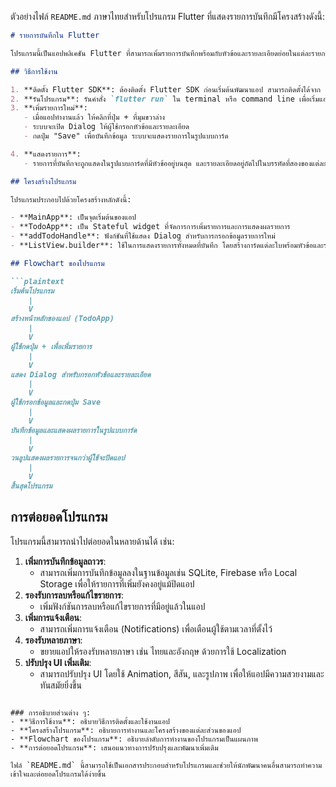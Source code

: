 ตัวอย่างไฟล์ `README.md` ภาษาไทยสำหรับโปรแกรม Flutter ที่แสดงรายการบันทึกมีโครงสร้างดังนี้:

```markdown
# รายการบันทึกใน Flutter

โปรแกรมนี้เป็นแอปพลิเคชัน Flutter ที่สามารถเพิ่มรายการบันทึกพร้อมกับหัวข้อและรายละเอียดย่อยในแต่ละรายการ รายการเหล่านี้จะถูกแสดงในลักษณะการ์ดที่ออกแบบให้ดูสวยงามพร้อมหัวข้อและรายละเอียด

## วิธีการใช้งาน

1. **ติดตั้ง Flutter SDK**: ต้องติดตั้ง Flutter SDK ก่อนเริ่มต้นพัฒนาแอป สามารถติดตั้งได้จาก [Flutter Installation Guide](https://flutter.dev/docs/get-started/install)
2. **รันโปรแกรม**: รันคำสั่ง `flutter run` ใน terminal หรือ command line เพื่อเริ่มแอป
3. **เพิ่มรายการใหม่**: 
   - เมื่อแอปทำงานแล้ว ให้คลิกที่ปุ่ม + ที่มุมขวาล่าง
   - ระบบจะเปิด Dialog ให้ผู้ใช้กรอกหัวข้อและรายละเอียด
   - กดปุ่ม "Save" เพื่อบันทึกข้อมูล ระบบจะแสดงรายการในรูปแบบการ์ด

4. **แสดงรายการ**:
   - รายการที่บันทึกจะถูกแสดงในรูปแบบการ์ดที่มีหัวข้ออยู่บนสุด และรายละเอียดอยู่ถัดไปในบรรทัดที่สองของแต่ละการ์ด

## โครงสร้างโปรแกรม

โปรแกรมประกอบไปด้วยโครงสร้างหลักดังนี้:

- **MainApp**: เป็นจุดเริ่มต้นของแอป
- **TodoApp**: เป็น Stateful widget ที่จัดการการเพิ่มรายการและการแสดงผลรายการ
- **addTodoHandle**: ฟังก์ชันที่ใช้แสดง Dialog สำหรับการกรอกข้อมูลรายการใหม่
- **ListView.builder**: ใช้ในการแสดงรายการทั้งหมดที่บันทึก โดยสร้างการ์ดแต่ละใบพร้อมหัวข้อและรายละเอียด

## Flowchart ของโปรแกรม

```plaintext
เริ่มต้นโปรแกรม
    |
    V
สร้างหน้าหลักของแอป (TodoApp)
    |
    V
ผู้ใช้กดปุ่ม + เพื่อเพิ่มรายการ
    |
    V
แสดง Dialog สำหรับกรอกหัวข้อและรายละเอียด
    |
    V
ผู้ใช้กรอกข้อมูลและกดปุ่ม Save
    |
    V
บันทึกข้อมูลและแสดงผลรายการในรูปแบบการ์ด
    |
    V
วนลูปแสดงผลรายการจนกว่าผู้ใช้จะปิดแอป
    |
    V
สิ้นสุดโปรแกรม
```

## การต่อยอดโปรแกรม

โปรแกรมนี้สามารถนำไปต่อยอดในหลายด้านได้ เช่น:

1. **เพิ่มการบันทึกข้อมูลถาวร**: 
   - สามารถเพิ่มการบันทึกข้อมูลลงในฐานข้อมูลเช่น SQLite, Firebase หรือ Local Storage เพื่อให้รายการที่เพิ่มยังคงอยู่แม้ปิดแอป
2. **รองรับการลบหรือแก้ไขรายการ**: 
   - เพิ่มฟังก์ชันการลบหรือแก้ไขรายการที่มีอยู่แล้วในแอป
3. **เพิ่มการแจ้งเตือน**: 
   - สามารถเพิ่มการแจ้งเตือน (Notifications) เพื่อเตือนผู้ใช้ตามเวลาที่ตั้งไว้
4. **รองรับหลายภาษา**: 
   - ขยายแอปให้รองรับหลายภาษา เช่น ไทยและอังกฤษ ด้วยการใช้ Localization
5. **ปรับปรุง UI เพิ่มเติม**: 
   - สามารถปรับปรุง UI โดยใช้ Animation, สีสัน, และรูปภาพ เพื่อให้แอปมีความสวยงามและทันสมัยยิ่งขึ้น
```

### การอธิบายส่วนต่าง ๆ:
- **วิธีการใช้งาน**: อธิบายวิธีการติดตั้งและใช้งานแอป
- **โครงสร้างโปรแกรม**: อธิบายการทำงานและโครงสร้างของแต่ละส่วนของแอป
- **Flowchart ของโปรแกรม**: อธิบายลำดับการทำงานของโปรแกรมเป็นแผนภาพ
- **การต่อยอดโปรแกรม**: เสนอแนวทางการปรับปรุงและพัฒนาเพิ่มเติม

ไฟล์ `README.md` นี้สามารถใช้เป็นเอกสารประกอบสำหรับโปรแกรมและช่วยให้นักพัฒนาคนอื่นสามารถทำความเข้าใจและต่อยอดโปรแกรมได้ง่ายขึ้น
